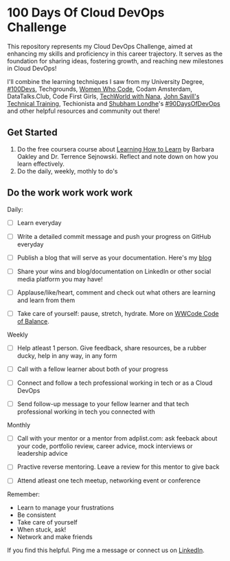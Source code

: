 # 100 Days Of Cloud DevOps Challenge

This repository represents my Cloud DevOps Challenge, aimed at enhancing my skills and proficiency in this career trajectory. It serves as the foundation for sharing ideas, fostering growth, and reaching new milestones in Cloud DevOps!

I'll combine the learning techniques I saw from my University Degree, [#100Devs](https://100devs.org/), Techgrounds, [Women Who Code](https://www.womenwhocode.com), Codam Amsterdam, DataTalks.Club, Code First Girls, [TechWorld with Nana](https://www.youtube.com/c/techworldwithnana), [John Savill's Technical Training](https://www.youtube.com/@NTFAQGuy), Techionista and [Shubham Londhe](https://github.com/LondheShubham153)'s [#90DaysOfDevOps](https://github.com/LondheShubham153/90DaysOfDevOps) and other helpful resources and community out there!


## Get Started

1. Do the free coursera course about [Learning How to Learn](https://www.coursera.org/learn/learning-how-to-learn) by Barbara Oakley and Dr. Terrence Sejnowski. Reflect and note down on how you learn effectively.
2. Do the daily, weekly, mothly to do's

## Do the work work work work

Daily:
- [ ] Learn everyday
- [ ] Write a detailed commit message and push your progress on GitHub everyday
- [ ] Publish a blog that will serve as your documentation. Here's my [blog](https://anj.hashnode.dev/) 
- [ ] Share your wins and blog/documentation on LinkedIn or other social media platform you may have!
- [ ] Applause/like/heart, comment and check out what others are learning and learn from them
- [ ] Take care of yourself: pause, stretch, hydrate. More on [WWCode Code of Balance](https://www.womenwhocode.com/blog/category/mental-health).


Weekly
- [ ] Help atleast 1 person. Give feedback, share resources, be a rubber ducky, help in any way, in any form
- [ ] Call with a fellow learner about both of your progress
- [ ] Connect and follow a tech professional working in tech or as a Cloud DevOps
- [ ] Send follow-up message to your fellow learner and that tech professional working in tech you connected with


Monthly
- [ ] Call with your mentor or a mentor from adplist.com: ask feeback about your code, portfolio review, career advice, mock interviews or leadership advice
- [ ] Practive reverse mentoring. Leave a review for this mentor to give back
- [ ] Attend atleast one tech meetup, networking event or conference



Remember:
- Learn to manage your frustrations
- Be consistent
- Take care of yourself
- When stuck, ask!
- Network and make friends


If you find this helpful. Ping me a message or connect us on [LinkedIn](https://www.linkedin.com/in/anjcalleja/).
